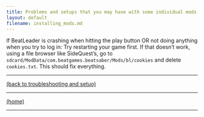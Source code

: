 ```yaml
---
title: Problems and setups that you may have with some individual mods
layout: default
filename: installing_mods.md
---
```


If BeatLeader is crashing when hitting the play button OR not doing anything when you try to log in:
Try restarting your game first. If that doesn’t work, using a file browser like SideQuest’s, go to `sdcard/ModData/com.beatgames.beatsaber/Mods/bl/cookies` and delete `cookies.txt`. This should fix everything.


****
[(back to troubleshooting and setuo)](individual_mods_homepage.md)



****
[(home)](home.md)



****